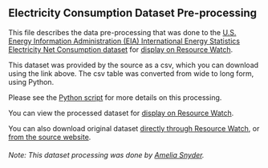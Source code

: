 ## Electricity Consumption Dataset Pre-processing
This file describes the data pre-processing that was done to the [U.S. Energy Information Administration (EIA) International Energy Statistics Electricity Net Consumption dataset](https://www.eia.gov/beta/international/data/browser/#/?pa=0000002&c=ruvvvvvfvtvnvv1vrvvvvfvvvvvvfvvvou20evvvvvvvvvvvvuvs&ct=0&tl_id=2-A&vs=INTL.2-2-AFG-BKWH.A&vo=0&v=H&start=1980&end=2016) for [display on Resource Watch](https://resourcewatch.org/data/explore/eef10736-8d8b-4ac9-a715-ef0653a83196).

This dataset was provided by the source as a csv, which you can download using the link above. The csv table was converted from wide to long form, using Python.

Please see the [Python script](https://github.com/resource-watch/data-pre-processing/blob/master/ene_034_electricity_consumption/ene_034_electricity_consumption_processing.py) for more details on this processing.

You can view the processed dataset for [display on Resource Watch](https://resourcewatch.org/data/explore/eef10736-8d8b-4ac9-a715-ef0653a83196).

You can also download original dataset [directly through Resource Watch](http://wri-public-data.s3.amazonaws.com/resourcewatch/), or [from the source website](https://www.eia.gov/beta/international/data/browser/#/?pa=0000002&c=ruvvvvvfvtvnvv1vrvvvvfvvvvvvfvvvou20evvvvvvvvvvvvuvs&ct=0&tl_id=2-A&vs=INTL.2-2-AFG-BKWH.A&vo=0&v=H&start=1980&end=2016).

###### Note: This dataset processing was done by [Amelia Snyder](https://www.wri.org/profile/amelia-snyder).